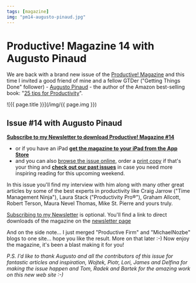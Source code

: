 ```yaml
---
tags: [magazine]
img: "pm14-augusto-pinaud.jpg"
---
```


# Productive! Magazine 14 with Augusto Pinaud

We are back with a brand new issue of the [Productive! Magazine][p] and this time I invited a good friend of mine and a fellow GTDer ("Getting Things Done" follower) - [Augusto Pinaud][a] - the author of the Amazon best-selling book: "[25 tips for Productivity][25]".

<!--More-->

![{{ page.title }}](/img/{{ page.img }})

## Issue #14 with Augusto Pinaud

**[Subscribe to my Newsletter to download Productive! Magazine #14][n]**

- or if you have an iPad **[get the magazine to your iPad from the App Store][appstore]**
- and you can also [browse the issue online][i14], order a [print copy][p14] if that's your thing and **[check out our past issues][p]** in case you need more inspiring reading for this upcoming weekend.

In this issue you'll find my interview with him along with many other great articles by some of the best experts in productivity like Craig Jarrow ("Time Management Ninja"), Laura Stack ("Productivity Pro®"), Graham Allcott, Robert Terson, Maura Nevel Thomas, Mike St. Pierre and yours truly.

[Subscribing to my Newsletter][n] is optional. You'll find a link to direct downloads of the magazine on the [newsletter page][n] 

And on the side note... I just merged "Productive Firm" and "MichaelNozbe" blogs to one site... hope you like the result. More on that later :-) Now enjoy the magazine, it's been a blast making it for you!

*P.S. I'd like to thank Augusto and all the contributors of this issue for fantastic articles and inspiration, Wojtek, Piotr, Lori, James and Delfina for making the issue happen and Tom, Radek and Bartek for the amazing work on this new web site :-)*

[i14]: http://issuu.com/nozbe/docs/productive_magazine_14
[p14]: http://www.magcloud.com/browse/issue/484966
[p]: http://www.michaelsliwinski.com/productive_magazine
[a]: http://www.augustopinaud.com
[25]: http://www.amazon.com/gp/product/B009DJPVQM?tag=productive-20
[n]: http://www.michaelsliwinski.com/newsletter/
[appstore]: https://itunes.apple.com/app/productive!/id452699030


[n]: https://michael.gratis/nozbe